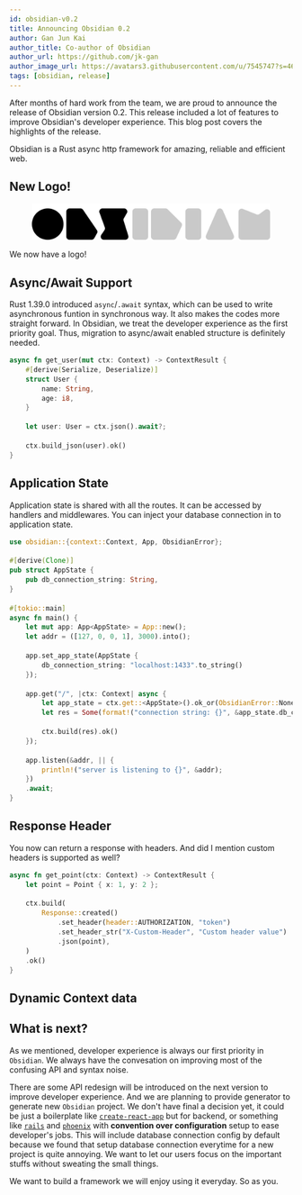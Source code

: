 ```yaml
---
id: obsidian-v0.2
title: Announcing Obsidian 0.2
author: Gan Jun Kai
author_title: Co-author of Obsidian
author_url: https://github.com/jk-gan
author_image_url: https://avatars3.githubusercontent.com/u/7545747?s=460&u=ecd6fc8fcb20d3913c42489a1cbc9c1a5cb1aec0&v=4
tags: [obsidian, release]
---
```


After months of hard work from the team, we are proud to announce the release of Obsidian version 0.2. This release included a lot of features to improve Obsidian's developer experience. This blog post covers the highlights of the release.

Obsidian is a Rust async http framework for amazing, reliable and efficient web.

<!--truncate-->

## New Logo!

<figure>
  <img width="550" src="/blog/assets/obsidian.svg" alt="Screenshot of Obsidian logo" />
</figure>

We now have a logo!

## Async/Await Support
Rust 1.39.0 introduced `async`/`.await` syntax, which can be used to write asynchronous funtion in synchronous way. It also makes the codes more straight forward. In Obsidian, we treat the developer experience as the first priority goal. Thus, migration to async/await enabled structure is definitely needed.

```rust
async fn get_user(mut ctx: Context) -> ContextResult {
    #[derive(Serialize, Deserialize)]
    struct User {
        name: String,
        age: i8,
    }

    let user: User = ctx.json().await?;

    ctx.build_json(user).ok()
}
```

## Application State

Application state is shared with all the routes. It can be accessed by handlers and middlewares. You can inject your database connection in to application state.

```rust
use obsidian::{context::Context, App, ObsidianError};

#[derive(Clone)]
pub struct AppState {
    pub db_connection_string: String,
}

#[tokio::main]
async fn main() {
    let mut app: App<AppState> = App::new();
    let addr = ([127, 0, 0, 1], 3000).into();

    app.set_app_state(AppState {
        db_connection_string: "localhost:1433".to_string()
    });

    app.get("/", |ctx: Context| async {
        let app_state = ctx.get::<AppState>().ok_or(ObsidianError::NoneError)?;
        let res = Some(format!("connection string: {}", &app_state.db_connection_string));

        ctx.build(res).ok()
    });

    app.listen(&addr, || {
        println!("server is listening to {}", &addr);
    })
    .await;
}
```

## Response Header
You now can return a response with headers. And did I mention custom headers is supported as well?  

```rust
async fn get_point(ctx: Context) -> ContextResult {
    let point = Point { x: 1, y: 2 };

    ctx.build(
        Response::created()
            .set_header(header::AUTHORIZATION, "token")
            .set_header_str("X-Custom-Header", "Custom header value")
            .json(point),
    )
    .ok()
}
```

## Dynamic Context data

## What is next?
As we mentioned, developer experience is always our first priority in `Obsidian`. We always have the convesation on improving most of the confusing API and syntax noise.

There are some API redesign will be introduced on the next version to improve developer experience. And we are planning to provide generator to generate new `Obsidian` project. We don't have final a decision yet, it could be just a boilerplate like [`create-react-app`](https://create-react-app.dev/) but for backend, or something like [`rails`](https://rubyonrails.org/) and [`phoenix`](https://www.phoenixframework.org/) with **convention over configuration** setup to ease developer's jobs. This will include database connection config by default because we found that setup database connection everytime for a new project is quite annoying. We want to let our users focus on the important stuffs without sweating the small things.

We want to build a framework we will enjoy using it everyday. So as you.
